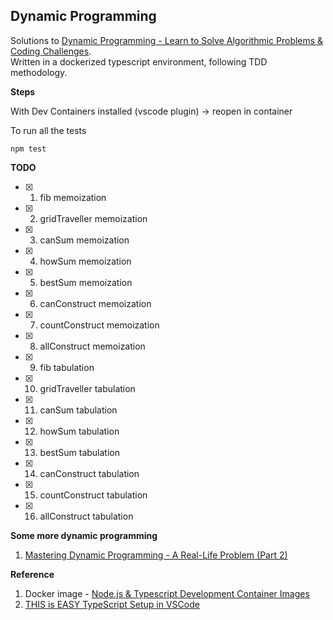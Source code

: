 ## Dynamic Programming

Solutions to [Dynamic Programming - Learn to Solve Algorithmic Problems & Coding Challenges](https://www.youtube.com/watch?v=oBt53YbR9Kk). </br>
Written in a dockerized typescript environment, following TDD methodology.

**Steps**

With Dev Containers installed (vscode plugin) -> reopen in container

To run all the tests

```
npm test
```

**TODO**

-   [x] 1. fib memoization
-   [x] 2. gridTraveller memoization
-   [x] 3. canSum memoization
-   [x] 4. howSum memoization
-   [x] 5. bestSum memoization
-   [x] 6. canConstruct memoization
-   [x] 7. countConstruct memoization
-   [x] 8. allConstruct memoization
-   [x] 9. fib tabulation
-   [x] 10. gridTraveller tabulation
-   [x] 11. canSum tabulation
-   [x] 12. howSum tabulation
-   [x] 13. bestSum tabulation
-   [x] 14. canConstruct tabulation
-   [x] 15. countConstruct tabulation
-   [x] 16. allConstruct tabulation

**Some more dynamic programming**

1. [Mastering Dynamic Programming - A Real-Life Problem (Part 2)](https://www.youtube.com/watch?v=rE5h11FwiVw)

**Reference**

1. Docker image - [Node.js & Typescript Development Container Images](https://hub.docker.com/r/microsoft/devcontainers-typescript-node)
2. [THIS is EASY TypeScript Setup in VSCode](https://youtu.be/4zdBk6wisxc?si=9K0iKyGEoJOilAH2)

